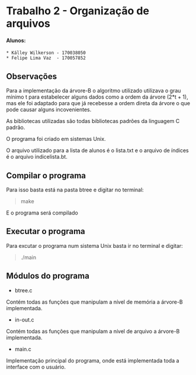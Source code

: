 # Trabalho 2 - Organização de arquivos

#### Alunos:
	* Kálley Wilkerson - 170038050
	* Felipe Lima Vaz  - 170057852

## Observações

Para a implementação da árvore-B o algoritmo utilizado utilizava
o grau mínimo t para estabelecer alguns dados como a ordem da
árvore (2*t + 1), mas ele foi adaptado para que já recebesse a
ordem direta da árvore o que pode causar alguns incovenientes.

As bibliotecas utilizadas são todas bibliotecas padrões da
linguagem C padrão.

O programa foi criado em sistemas Unix.

O arquivo utilizado para a lista de alunos é o lista.txt e o
arquivo de índices é o arquivo indicelista.bt.

## Compilar o programa

Para isso basta está na pasta btree e digitar no terminal:

> make

E o programa será compilado

## Executar o programa

Para excutar o programa num sistema Unix basta ir no terminal e
digitar:

> ./main

## Módulos do programa

  * btree.c
  
  Contém todas as funções que manipulam a nível de memória a
  árvore-B implementada.
  
  * in-out.c
  
  Contém todas as funções que manipulam a nível de arquivo a
  árvore-B implementada.
  
  * main.c
  
  Implementação principal do programa, onde está implementada
  toda a interface com o usuário.
